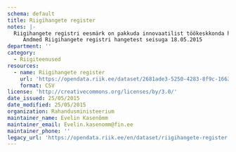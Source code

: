 ```yaml
---
schema: default
title: Riigihangete register
notes: |-
  Riigihangete registri eesmärk on pakkuda innovaatilist töökeskkonda hankijatele riigihangete korraldamiseks ning pakkujatele riigihangetel osalemiseks.
     Andmed Riigihangete registri hangetest seisuga 18.05.2015
department: ''
category:
  - Riigiteenused
resources:
  - name: Riigihangete register
    url: 'https://opendata.riik.ee/dataset/2681ade3-5250-4283-8f9c-16633a4b081f/resource/f104acb4-736a-499f-8bda-609c5439479d/download/rhravaandmed.csv'
    format: CSV
license: 'http://creativecommons.org/licenses/by/3.0/'
date_issued: 25/05/2015
date_modified: 25/05/2015
organization: Rahandusministeerium
maintainer_name: Evelin Kasenõmm
maintainer_email: Evelin.kasenomm@fin.ee
maintainer_phone: ''
legacy_url: 'https://opendata.riik.ee/en/dataset/riigihangete-register'
---
```

